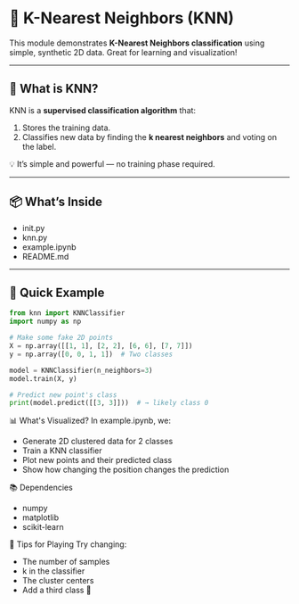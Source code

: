 # 🎯 K-Nearest Neighbors (KNN)

This module demonstrates **K-Nearest Neighbors classification** using simple, synthetic 2D data. Great for learning and visualization!

---

## 🧠 What is KNN?

KNN is a **supervised classification algorithm** that:
1. Stores the training data.
2. Classifies new data by finding the **k nearest neighbors** and voting on the label.

💡 It’s simple and powerful — no training phase required.

---

## 📦 What’s Inside

- init.py
- knn.py
- example.ipynb
- README.md

---

## 🚀 Quick Example

```python
from knn import KNNClassifier
import numpy as np

# Make some fake 2D points
X = np.array([[1, 1], [2, 2], [6, 6], [7, 7]])
y = np.array([0, 0, 1, 1])  # Two classes

model = KNNClassifier(n_neighbors=3)
model.train(X, y)

# Predict new point's class
print(model.predict([[3, 3]]))  # → likely class 0
```
📊 What's Visualized?
In example.ipynb, we:

- Generate 2D clustered data for 2 classes
- Train a KNN classifier
- Plot new points and their predicted class
- Show how changing the position changes the prediction

📚 Dependencies
- numpy
- matplotlib
- scikit-learn

🔧 Tips for Playing
Try changing:

- The number of samples
- k in the classifier
- The cluster centers
- Add a third class 🎨